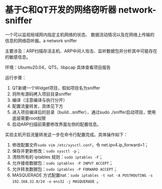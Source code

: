 # 基于C和QT开发的网络窃听器 network-sniffer
一个可以监视局域网内指定主机网络的状态、 数据流动情况以及在网络上传输的信息的网络窃听器。a network sniffer

主要涉及：ARP扫描存活主机、ARP中间人攻击、监听数据包并分析其中可能存在的敏感信息。

环境：Ubuntu20.04，QT5，libpcap 具体查看项目报告

运行步骤：

1. QT新建一个Widget项目，假如项目名为sniffer
2. 将所有源码拷入项目目录sniffer
3. 编译（注意编译与执行分开）
4. 配置流量转发，具体见下方
5. 进入项目编译后的目录（build...sniffer），通过sudo ./sniffer启动项目，使用底层需要root权限
6. 启动ARP扫描前需要修改界面左侧的配置信息。

实验主机开启流量转发这一步在命令行配置完成。具体操作如下：
1. 修改配置文件`sudo vim /etc/sysctl.conf`，令 net.ipv4.ip_forward=1；
2. 保存并更新修改：`sudo sysctl -p`；
3. 清除所有的 iptables 规则：`sudo iptables -F`；
4. 允许接收数据包：`sudo iptables -P INPUT ACCEPT`；
5. 允许转发数据包：`sudo iptables -P FORWARD ACCEPT`；
6. MASQUERADE 方式配置nat：`sudo iptables -t nat -A POSTROUTING
-s 192.168.32.0/24 -o ens32 -j MASQUERADE `。
